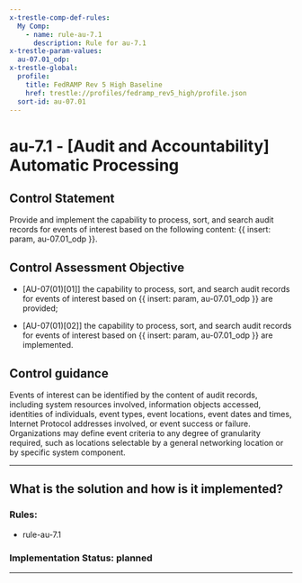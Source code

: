 ```yaml
---
x-trestle-comp-def-rules:
  My Comp:
    - name: rule-au-7.1
      description: Rule for au-7.1
x-trestle-param-values:
  au-07.01_odp:
x-trestle-global:
  profile:
    title: FedRAMP Rev 5 High Baseline
    href: trestle://profiles/fedramp_rev5_high/profile.json
  sort-id: au-07.01
---
```


# au-7.1 - \[Audit and Accountability\] Automatic Processing

## Control Statement

Provide and implement the capability to process, sort, and search audit records for events of interest based on the following content: {{ insert: param, au-07.01_odp }}.

## Control Assessment Objective

- \[AU-07(01)[01]\] the capability to process, sort, and search audit records for events of interest based on {{ insert: param, au-07.01_odp }} are provided;

- \[AU-07(01)[02]\] the capability to process, sort, and search audit records for events of interest based on {{ insert: param, au-07.01_odp }} are implemented.

## Control guidance

Events of interest can be identified by the content of audit records, including system resources involved, information objects accessed, identities of individuals, event types, event locations, event dates and times, Internet Protocol addresses involved, or event success or failure. Organizations may define event criteria to any degree of granularity required, such as locations selectable by a general networking location or by specific system component.

______________________________________________________________________

## What is the solution and how is it implemented?

<!-- For implementation status enter one of: implemented, partial, planned, alternative, not-applicable -->

<!-- Note that the list of rules under ### Rules: is read-only and changes will not be captured after assembly to JSON -->

<!-- Add control implementation description here for control: au-7.1 -->

### Rules:

  - rule-au-7.1

### Implementation Status: planned

______________________________________________________________________
